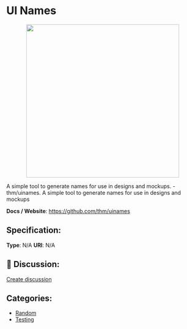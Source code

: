 # UI Names
<p align="center">
    <img width="400" src="https://raw.githubusercontent.com/apis-list/apis-list/main/apis/ui-names/logo_256x256.png" />
</p>

A simple tool to generate names for use in designs and mockups.  - thm/uinames. A simple tool to generate names for use in designs and mockups

**Docs / Website**: https://github.com/thm/uinames

## Specification:
**Type**:  N/A 
**URI**:  N/A 

## 💬 Discussion:
[Create discussion](https://github.com/apis-list/apis-list/discussions/new)

## Categories:
- [Random](https://github.com/apis-list/apis-list#random)
- [Testing](https://github.com/apis-list/apis-list#testing)



